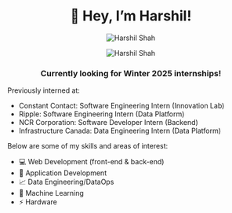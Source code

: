
<h1 align="center">👋 Hey, I’m Harshil!</h1>

<p align="center"> <img src="https://komarev.com/ghpvc/?username=harshils1&label=Profile%20views&color=0e75b6&style=flat" alt="Harshil Shah" /> </p>
<p align="center" ><img src="https://github-readme-stats.vercel.app/api/top-langs?username=harshils1&show_icons=true&locale=en&layout=compact" alt="Harshil Shah" /></p>

<h3 align="center">Currently looking for Winter 2025 internships!</h3>

Previously interned at:
- Constant Contact: Software Engineering Intern (Innovation Lab)
- Ripple: Software Engineering Intern (Data Platform)
- NCR Corporation: Software Developer Intern (Backend)
- Infrastructure Canada: Data Engineering Intern (Data Platform)
    
Below are some of my skills and areas of interest:
- 💻 Web Development (front-end & back-end)
-  📱 Application Development
- 📈 Data Engineering/DataOps
- 🤖 Machine Learning
- ⚡ Hardware

<!--(https://github-readme-stats.vercel.app/api?username=harshils1&count_private=true&show_icons=true)]

<!---
harshils1/harshils1 is a ✨ special ✨ repository because its `README.md` (this file) appears on your GitHub profile.
You can click the Preview link to take a look at your changes.
--->
